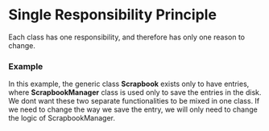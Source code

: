 ﻿# Single Responsibility Principle

Each class has one responsibility, and therefore has only one reason to change. 

### Example
In this example, the generic class **Scrapbook<T>** exists only to have entries, where **ScrapbookManager** class is used only to save the entries 
in the disk. We dont want these two separate functionalities to be mixed in one class. If we need to change the way we save the entry, we will
only need to change the logic of ScrapbookManager.